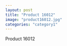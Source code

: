 ```yaml
---
layout: post
title: "Product 16012"
image: "product16012.jpg"
categories: "category1"
---
```

Product 16012
